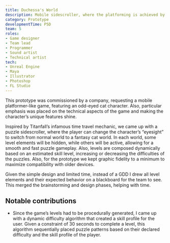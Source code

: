 ```yaml
---
title: Duchessa's World
description: Mobile sidescroller, where the platforming is achieved by swapping between the "cat world" and the "human world".
category: Prototype
developmentTime: P5D
team: 5
roles:
- Game designer
- Team lead
- Programmer
- Sound artist
- Technical artist
tech:
- Unreal Engine
- Maya
- Illustrator
- Photoshop
- FL Studio
---
```


This prototype was commissioned by a company, requesting a mobile platformer-like game, featuring an odd-eyed cat character. Also, particular emphasis was placed on the technical aspects of the game and making the character’s unique features shine.

Inspired by Titanfall’s infamous time travel mechanic, we came up with a puzzle sidescroller, where the player can change the character’s “eyesight” to switch from normal world to a fantasy cat world. In each world, some level elements will be hidden, while others will be active, allowing for a smooth and fast puzzle gameplay. Also, levels are composed dynamically based on an estimated skill level, increasing or decreasing the difficulties of the puzzles. Also, for the prototype we kept graphic fidelity to a minimum to maximize compatibility with older devices.

Given the simple design and limited time, instead of a GDD I drew all level elements and their expected behavior on a blackboard for the team to see. This merged the brainstorming and design phases, helping with time.

## Notable contributions

* Since the game’s levels had to be procedurally generated, I came up with a dynamic difficulty algorithm that created a skill profile for the user. Given a constraint of 30 seconds to complete a level, this algorithm sequentially placed puzzle patterns based on their declared difficulty and the skill profile of the player.
